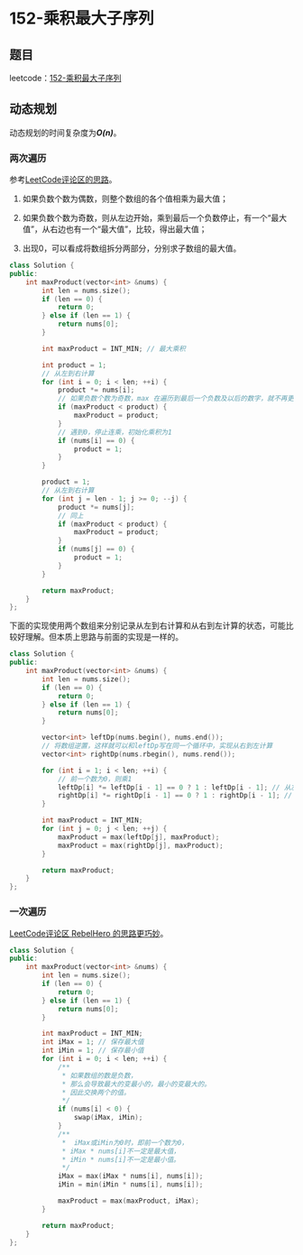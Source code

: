 # 152-乘积最大子序列

## 题目

leetcode：[152-乘积最大子序列](https://leetcode-cn.com/problems/maximum-product-subarray/)

## 动态规划

动态规划的时间复杂度为***O(n)***。

### 两次遍历

参考[LeetCode评论区的思路](https://leetcode-cn.com/problems/maximum-product-subarray/comments/53445)。

1. 如果负数个数为偶数，则整个数组的各个值相乘为最大值；

2. 如果负数个数为奇数，则从左边开始，乘到最后一个负数停止，有一个“最大值”，从右边也有一个“最大值”，比较，得出最大值；

3. 出现0，可以看成将数组拆分两部分，分别求子数组的最大值。

```c++
class Solution {
public:
    int maxProduct(vector<int> &nums) {
        int len = nums.size();
        if (len == 0) {
            return 0;
        } else if (len == 1) {
            return nums[0];
        }

        int maxProduct = INT_MIN; // 最大乘积

        int product = 1;
        // 从左到右计算
        for (int i = 0; i < len; ++i) {
            product *= nums[i];
            // 如果负数个数为奇数，max 在遍历到最后一个负数及以后的数字，就不再更新
            if (maxProduct < product) {
                maxProduct = product;
            }
            // 遇到0，停止连乘，初始化乘积为1
            if (nums[i] == 0) {
                product = 1;
            }
        }

        product = 1;
        // 从左到右计算
        for (int j = len - 1; j >= 0; --j) {
            product *= nums[j];
            // 同上
            if (maxProduct < product) {
                maxProduct = product;
            }
            if (nums[j] == 0) {
                product = 1;
            }
        }

        return maxProduct;
    }
};
```

下面的实现使用两个数组来分别记录从左到右计算和从右到左计算的状态，可能比较好理解。但本质上思路与前面的实现是一样的。

```c++
class Solution {
public:
    int maxProduct(vector<int> &nums) {
        int len = nums.size();
        if (len == 0) {
            return 0;
        } else if (len == 1) {
            return nums[0];
        }

        vector<int> leftDp(nums.begin(), nums.end());
        // 将数组逆置，这样就可以和leftDp写在同一个循环中，实现从右到左计算
        vector<int> rightDp(nums.rbegin(), nums.rend());

        for (int i = 1; i < len; ++i) {
            // 前一个数为0，则乘1
            leftDp[i] *= leftDp[i - 1] == 0 ? 1 : leftDp[i - 1]; // 从左到右计算
            rightDp[i] *= rightDp[i - 1] == 0 ? 1 : rightDp[i - 1]; // 从右到左计算
        }

        int maxProduct = INT_MIN;
        for (int j = 0; j < len; ++j) {
            maxProduct = max(leftDp[j], maxProduct);
            maxProduct = max(rightDp[j], maxProduct);
        }

        return maxProduct;
    }
};
```

### 一次遍历

[LeetCode评论区 RebelHero 的思路更巧妙](https://leetcode-cn.com/problems/maximum-product-subarray/comments/9718)。

```c++
class Solution {
public:
    int maxProduct(vector<int> &nums) {
        int len = nums.size();
        if (len == 0) {
            return 0;
        } else if (len == 1) {
            return nums[0];
        }

        int maxProduct = INT_MIN;
        int iMax = 1; // 保存最大值
        int iMin = 1; // 保存最小值
        for (int i = 0; i < len; ++i) {
            /**
             * 如果数组的数是负数，
             * 那么会导致最大的变最小的，最小的变最大的。
             * 因此交换两个的值。
             */
            if (nums[i] < 0) {
                swap(iMax, iMin);
            }
            /**
             *  iMax或iMin为0时，即前一个数为0，
             * iMax * nums[i]不一定是最大值，
             * iMin * nums[i]不一定是最小值。
             */ 
            iMax = max(iMax * nums[i], nums[i]);
            iMin = min(iMin * nums[i], nums[i]);

            maxProduct = max(maxProduct, iMax);
        }

        return maxProduct;
    }
};
```

